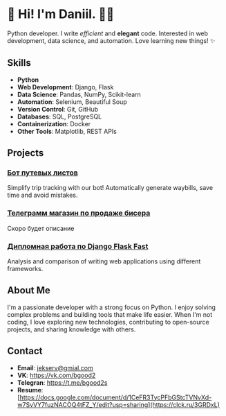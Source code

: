 # 👋 Hi! I'm Daniil. 👨‍💻

Python developer. I write *efficient* and **elegant** code. Interested in web development, data science, and automation. Love learning new things! ✨

## Skills

- **Python**
- **Web Development**: Django, Flask
- **Data Science**: Pandas, NumPy, Scikit-learn
- **Automation**: Selenium, Beautiful Soup
- **Version Control**: Git, GitHub
- **Databases**: SQL, PostgreSQL
- **Containerization**: Docker
- **Other Tools**: Matplotlib, REST APIs

## Projects

### [Бот путевых листов](https://github.com/Enots21/AutoTravelSheet)
Simplify trip tracking with our bot! Automatically generate waybills, save time and avoid mistakes.

### [Телеграмм магазин по продаже бисера](https://github.com/Enots21/AutoTravelSheet)
Cкоро будет описание

### [Дипломная работа по Django Flask Fast](https://github.com/Enots21/Graduate-work)
Analysis and comparison of writing web applications using different frameworks.

<!-- Add more projects here -->

## About Me

I'm a passionate developer with a strong focus on Python. I enjoy solving complex problems and building tools that make life easier. When I'm not coding, I love exploring new technologies, contributing to open-source projects, and sharing knowledge with others.

## Contact

- **Email**: jekserv@gmial.com
- **VK**: https://vk.com/bgood2
- **Telegran**: https://t.me/bgood2s
- **Resume**: [https://docs.google.com/document/d/1CeFR3TycPFbGStcTVNvXd-w7SvVY7fuzNACOQ4tFZ_Y/edit?usp=sharing](https://clck.ru/3GRDxL)
